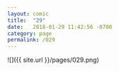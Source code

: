 ```yaml
---
layout: comic
title:  "29"
date:   2018-01-29 11:42:56 -0700
category: page
permalink: /029
---
```

![]({{ site.url }}/pages/029.png)
